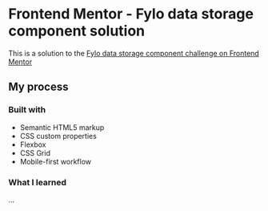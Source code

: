 # Frontend Mentor - Fylo data storage component solution

This is a solution to the [Fylo data storage component challenge on Frontend Mentor](https://www.frontendmentor.io/challenges/fylo-data-storage-component-1dZPRbV5n)
## My process

### Built with

- Semantic HTML5 markup
- CSS custom properties
- Flexbox
- CSS Grid
- Mobile-first workflow

### What I learned

...

